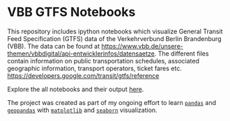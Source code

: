 # VBB GTFS Notebooks 

This repository includes ipython notebooks which visualize General Transit Feed Specification (GTFS) data of the Verkehrverbund Berlin Brandenburg (VBB). The data can be found at https://www.vbb.de/unsere-themen/vbbdigital/api-entwicklerinfos/datensaetze. The different files contain information on public transportation schedules, associated geographic information, transport operators, ticket fares etc. https://developers.google.com/transit/gtfs/reference

Explore the all notebooks and their output [here](https://codebardian.github.io/vbb-gtfs/).

The project was created as part of my ongoing effort to learn [`pandas`](https://github.com/pandas-dev/pandas) and [`geopandas`](https://github.com/geopandas/geopandas) with [`matplotlib`](https://github.com/matplotlib/matplotlib) and [`seaborn`](https://github.com/mwaskom/seaborn) visualization.




